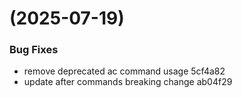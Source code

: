 #  (2025-07-19)


### Bug Fixes

* remove deprecated ac command usage 5cf4a82
* update after commands breaking change ab04f29



